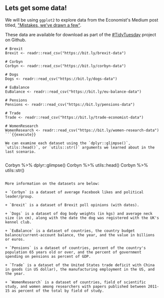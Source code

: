 ## Lets get some data! 

We will be using `ggplot2` to explore data from the Economist's Medium post titled, ["Mistakes, we've drawn a few"](https://medium.economist.com/mistakes-weve-drawn-a-few-8cdd8a42d368). 

These data are available for download as part of the [#TidyTuesday](https://github.com/rfordatascience/tidytuesday) project on Github. 

```
# Brexit 
Brexit <- readr::read_csv("https://bit.ly/brexit-data")

# Corbyn 
Corbyn <- readr::read_csv("https://bit.ly/corbyn-data")

# Dogs 
Dogs <- readr::read_csv("https://bit.ly/dogs-data")

# EuBalance 
EuBalance <- readr::read_csv("https://bit.ly/eu-balance-data")

# Pensions 
Pensions <- readr::read_csv("https://bit.ly/pensions-data")

# Trade 
Trade <- readr::read_csv("https://bit.ly/trade-economist-data")

# WomenResearch 
WomenResearch <- readr::read_csv("https://bit.ly/women-research-data")
```{{execute}}

We can examine each dataset using the `dplyr::glimpse()`, `utils::head()`, or `utils::str()` arguments we learned about in the last scenario.
 
```
Corbyn %>% dplyr::glimpse()
Corbyn %>% utils::head()
Corbyn %>% utils::str()
```

More information on the datasets are below:

+ `Corbyn` is a dataset of average Facebook likes and political leader/group.

+ `Brexit` is a dataset of Brexit poll opinions (with dates).  

+ `Dogs` is a dataset of dog body weights (in kgs) and average neck size (in cm), along with the date the dog was registered with the UK's kennel club.

+ `EuBalance` is a dataset of countries, the country budget balance/current-account balance, the year, and the value in billions or euros. 

+ `Pensions` is a dataset of countries, percent of the country's population 65 years old or over, and the percent of government spending on pensions as percent of GDP.

+ `Trade` is a dataset of the United States trade deficit with China in goods (in US dollar), the manufacturing employment in the US, and the year.   

+ `WomenResearch` is a dataset of countries, field of scientific study, and women among researchers with papers published between 2011-15 as percent of the total by field of study.
